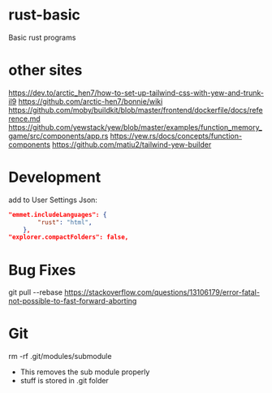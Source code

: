 # rust-basic
Basic rust programs



# other sites
https://dev.to/arctic_hen7/how-to-set-up-tailwind-css-with-yew-and-trunk-il9
https://github.com/arctic-hen7/bonnie/wiki
https://github.com/moby/buildkit/blob/master/frontend/dockerfile/docs/reference.md
https://github.com/yewstack/yew/blob/master/examples/function_memory_game/src/components/app.rs
https://yew.rs/docs/concepts/function-components
https://github.com/matiu2/tailwind-yew-builder

# Development
add to User Settings Json:
```json 
"emmet.includeLanguages": {
        "rust": "html",
    },
"explorer.compactFolders": false,
```

# Bug Fixes
git pull --rebase
https://stackoverflow.com/questions/13106179/error-fatal-not-possible-to-fast-forward-aborting

# Git
rm -rf .git/modules/submodule
- This removes the sub module properly
- stuff is stored in .git folder